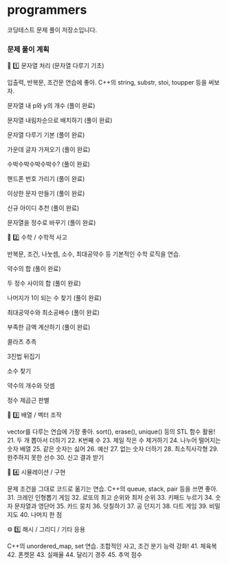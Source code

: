 # programmers

코딩테스트 문제 풀이 저장소입니다.

### 문제 풀이 계획

🧩 1️⃣ 문자열 처리 (문자열 다루기 기초)

입출력, 반복문, 조건문 연습에 좋아. C++의 string, substr, stoi, toupper 등을 써보자.

문자열 내 p와 y의 개수 (풀이 완료)

문자열 내림차순으로 배치하기 (풀이 완료)

문자열 다루기 기본 (풀이 완료)

가운데 글자 가져오기 (풀이 완료)

수박수박수박수박수? (풀이 완료)

핸드폰 번호 가리기 (풀이 완료)

이상한 문자 만들기 (풀이 완료)

신규 아이디 추천 (풀이 완료)

문자열을 정수로 바꾸기 (풀이 완료)

🔢 2️⃣ 수학 / 수학적 사고

반복문, 조건, 나눗셈, 소수, 최대공약수 등 기본적인 수학 로직을 연습.

약수의 합 (풀이 완료)

두 정수 사이의 합 (풀이 완료)

나머지가 1이 되는 수 찾기 (풀이 완료)

최대공약수와 최소공배수 (풀이 완료)

부족한 금액 계산하기 (풀이 완료)

콜라츠 추측

3진법 뒤집기

소수 찾기

약수의 개수와 덧셈

정수 제곱근 판별

🧮 3️⃣ 배열 / 벡터 조작

vector를 다루는 연습에 가장 좋아.
sort(), erase(), unique() 등의 STL 함수 활용! 21. 두 개 뽑아서 더하기 22. K번째 수 23. 제일 작은 수 제거하기 24. 나누어 떨어지는 숫자 배열 25. 같은 숫자는 싫어 26. 예산 27. 없는 숫자 더하기 28. 최소직사각형 29. 완주하지 못한 선수 30. 신고 결과 받기

🧱 4️⃣ 시뮬레이션 / 구현

문제 조건을 그대로 코드로 옮기는 연습. C++의 queue, stack, pair 등을 쓰면 좋아. 31. 크레인 인형뽑기 게임 32. 로또의 최고 순위와 최저 순위 33. 키패드 누르기 34. 숫자 문자열과 영단어 35. 카드 뭉치 36. 덧칠하기 37. 공 던지기 38. 다트 게임 39. 비밀지도 40. 나머지 한 점

⚙️ 5️⃣ 해시 / 그리디 / 기타 응용

C++의 unordered_map, set 연습.
조합적인 사고, 조건 분기 능력 강화! 41. 체육복 42. 폰켓몬 43. 실패율 44. 달리기 경주 45. 추억 점수
